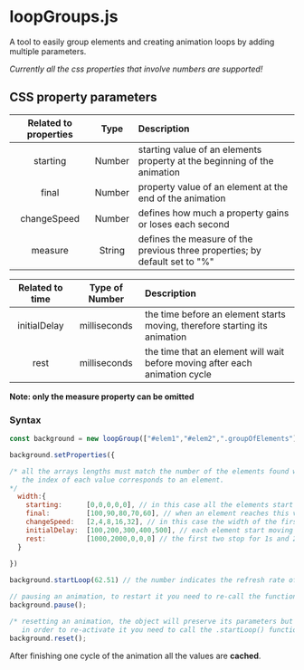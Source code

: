 # loopGroups.js

A tool to easily group elements and creating animation loops by adding multiple parameters.

*Currently all the css properties that involve numbers are supported!*

## CSS property parameters

| Related to properties |  Type                 |  Description                                                     |
|:-------------:|:----------------:|:------------------------------------------------------------------------------|
| starting      |  Number          |  starting value of an elements property at the beginning of the animation     |
| final         |  Number          |  property value of an element at the end of the animation                     |
| changeSpeed   |  Number          |  defines how much a property gains or loses each second                       |
| measure       |  String          |  defines the measure of the previous three properties; by default set to "%"  |

| Related to time | Type of Number |  Description                                                                  |
|:-------------:|:----------------:|:------------------------------------------------------------------------------|
| initialDelay  |  milliseconds    |  the time before an element starts moving, therefore starting its animation   |
| rest          |  milliseconds    |  the time that an element will wait before moving after each animation cycle  |

**Note: only the measure property can be omitted**

### Syntax

```javascript
const background = new loopGroup(["#elem1","#elem2",".groupOfElements"]);

background.setProperties({

/* all the arrays lengths must match the number of the elements found with their respective css queries and
   the index of each value corresponds to an element.
*/
  width:{
    starting:      [0,0,0,0,0], // in this case all the elements start with 0% width property
    final:         [100,90,80,70,60], // when an element reaches this value it will restart the animation loop
    changeSpeed:   [2,4,8,16,32], // in this case the width of the first element will gain 2% each second
    initialDelay:  [100,200,300,400,500], // each element start moving 100ms apart from each other
    rest:          [1000,2000,0,0,0] // the first two stop for 1s and 2s respectively after finishing one cycle of animation
  }
  
})

background.startLoop(62.51) // the number indicates the refresh rate of the animation

// pausing an animation, to restart it you need to re-call the function
background.pause();

/* resetting an animation, the object will preserve its parameters but 
   in order to re-activate it you need to call the .startLoop() function again */
background.reset();

```
After finishing one cycle of the animation all the values are **cached**.

